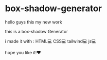 # box-shadow-generator

hello guys this my new work 

this is a box-shadow Generator

i made it with :
HTML💻
CSS💻
tailwind💻
js💻

hope you like it!❤
